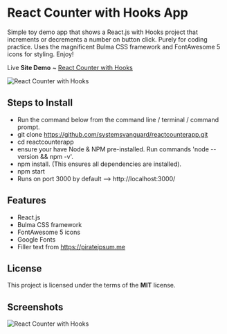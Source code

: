 # React Counter with Hooks App
Simple toy demo app that shows a React.js with Hooks project that increments or decrements a number on button click. Purely for coding practice.  Uses the magnificent Bulma CSS framework and FontAwesome 5 icons for styling.  Enjoy! 

Live **Site Demo** ~ [React Counter with Hooks](http://reactcounterapp.ryanhunter.ca/) 

![React Counter with Hooks](http://ryanhunter.ca/images/portfolio/reactcounterapp.png)



## Steps to Install 
- Run the command below from the command line / terminal / command prompt.
- git clone https://github.com/systemsvanguard/reactcounterapp.git  
- cd reactcounterapp
- ensure your have Node & NPM pre-installed. Run commands 'node --version && npm -v'.
- npm install.  (This ensures all dependencies are installed).
- npm start
- Runs on port 3000 by default --> http://localhost:3000/ 


## Features
- React.js
- Bulma CSS framework 
- FontAwesome 5 icons
- Google Fonts
- Filler text from https://pirateipsum.me 



## License
This project is licensed under the terms of the **MIT** license.


## Screenshots 

![React Counter with Hooks](http://ryanhunter.ca/images/portfolio/reactcounterapp.png)

